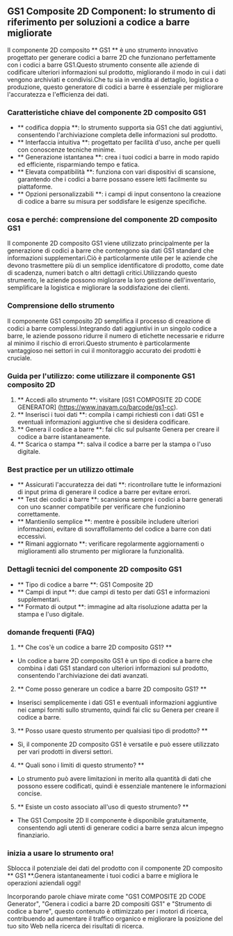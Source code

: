 ## GS1 Composite 2D Component: lo strumento di riferimento per soluzioni a codice a barre migliorate

Il componente 2D composito ** GS1 ** è uno strumento innovativo progettato per generare codici a barre 2D che funzionano perfettamente con i codici a barre GS1.Questo strumento consente alle aziende di codificare ulteriori informazioni sul prodotto, migliorando il modo in cui i dati vengono archiviati e condivisi.Che tu sia in vendita al dettaglio, logistica o produzione, questo generatore di codici a barre è essenziale per migliorare l'accuratezza e l'efficienza dei dati.

### Caratteristiche chiave del componente 2D composito GS1
- ** codifica doppia **: lo strumento supporta sia GS1 che dati aggiuntivi, consentendo l'archiviazione completa delle informazioni sul prodotto.
- ** Interfaccia intuitiva **: progettato per facilità d'uso, anche per quelli con conoscenze tecniche minime.
- ** Generazione istantanea **: crea i tuoi codici a barre in modo rapido ed efficiente, risparmiando tempo e fatica.
- ** Elevata compatibilità **: funziona con vari dispositivi di scansione, garantendo che i codici a barre possano essere letti facilmente su piattaforme.
- ** Opzioni personalizzabili **: i campi di input consentono la creazione di codice a barre su misura per soddisfare le esigenze specifiche.

### cosa e perché: comprensione del componente 2D composito GS1
Il componente 2D composito GS1 viene utilizzato principalmente per la generazione di codici a barre che contengono sia dati GS1 standard che informazioni supplementari.Ciò è particolarmente utile per le aziende che devono trasmettere più di un semplice identificatore di prodotto, come date di scadenza, numeri batch o altri dettagli critici.Utilizzando questo strumento, le aziende possono migliorare la loro gestione dell'inventario, semplificare la logistica e migliorare la soddisfazione dei clienti.

### Comprensione dello strumento
Il componente GS1 composito 2D semplifica il processo di creazione di codici a barre complessi.Integrando dati aggiuntivi in ​​un singolo codice a barre, le aziende possono ridurre il numero di etichette necessarie e ridurre al minimo il rischio di errori.Questo strumento è particolarmente vantaggioso nei settori in cui il monitoraggio accurato dei prodotti è cruciale.

### Guida per l'utilizzo: come utilizzare il componente GS1 composito 2D
1. ** Accedi allo strumento **: visitare [GS1 COMPOSITE 2D CODE GENERATOR] (https://www.inayam.co/barcode/gs1-cc).
2. ** Inserisci i tuoi dati **: compila i campi richiesti con i dati GS1 e eventuali informazioni aggiuntive che si desidera codificare.
3. ** Genera il codice a barre **: fai clic sul pulsante Genera per creare il codice a barre istantaneamente.
4. ** Scarica o stampa **: salva il codice a barre per la stampa o l'uso digitale.

### Best practice per un utilizzo ottimale
- ** Assicurati l'accuratezza dei dati **: ricontrollare tutte le informazioni di input prima di generare il codice a barre per evitare errori.
- ** Test dei codici a barre **: scansiona sempre i codici a barre generati con uno scanner compatibile per verificare che funzionino correttamente.
- ** Mantienilo semplice **: mentre è possibile includere ulteriori informazioni, evitare di sovraffollamento del codice a barre con dati eccessivi.
- ** Rimani aggiornato **: verificare regolarmente aggiornamenti o miglioramenti allo strumento per migliorare la funzionalità.

### Dettagli tecnici del componente 2D composito GS1
- ** Tipo di codice a barre **: GS1 Composite 2D
- ** Campi di input **: due campi di testo per dati GS1 e informazioni supplementari.
- ** Formato di output **: immagine ad alta risoluzione adatta per la stampa e l'uso digitale.

### domande frequenti (FAQ)

1. ** Che cos'è un codice a barre 2D composito GS1? **
- Un codice a barre 2D composito GS1 è un tipo di codice a barre che combina i dati GS1 standard con ulteriori informazioni sul prodotto, consentendo l'archiviazione dei dati avanzati.

2. ** Come posso generare un codice a barre 2D composito GS1? **
- Inserisci semplicemente i dati GS1 e eventuali informazioni aggiuntive nei campi forniti sullo strumento, quindi fai clic su Genera per creare il codice a barre.

3. ** Posso usare questo strumento per qualsiasi tipo di prodotto? **
- Sì, il componente 2D composito GS1 è versatile e può essere utilizzato per vari prodotti in diversi settori.

4. ** Quali sono i limiti di questo strumento? **
- Lo strumento può avere limitazioni in merito alla quantità di dati che possono essere codificati, quindi è essenziale mantenere le informazioni concise.

5. ** Esiste un costo associato all'uso di questo strumento? **
- The GS1 Composite 2D Il componente è disponibile gratuitamente, consentendo agli utenti di generare codici a barre senza alcun impegno finanziario.

### inizia a usare lo strumento ora!
Sblocca il potenziale dei dati del prodotto con il componente 2D composito ** GS1 **.Genera istantaneamente i tuoi codici a barre e migliora le operazioni aziendali oggi!

Incorporando parole chiave mirate come "GS1 COMPOSITE 2D CODE Generator", "Genera i codici a barre 2D compositi GS1" e "Strumento di codice a barre", questo contenuto è ottimizzato per i motori di ricerca, contribuendo ad aumentare il traffico organico e migliorare la posizione del tuo sito Web nella ricerca dei risultati di ricerca.